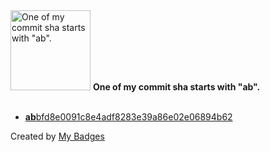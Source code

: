 <img src="https://github.com/my-badges/my-badges/blob/master/src/all-badges/abc-commit/ab-commit.png?raw=true" alt="One of my commit sha starts with &quot;ab&quot;." title="One of my commit sha starts with &quot;ab&quot;." width="128">
<strong>One of my commit sha starts with &quot;ab&quot;.</strong>
<br><br>

- <a href="https://github.com/okp4/actions/commit/abbfd8e0091c8e4adf8283e39a86e02e06894b62"><strong>ab</strong>bfd8e0091c8e4adf8283e39a86e02e06894b62</a>


Created by <a href="https://github.com/my-badges/my-badges">My Badges</a>